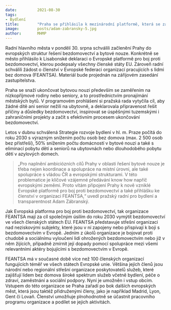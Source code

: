 ```yaml
---
date:         2021-08-30
tags:         
- Bydlení
title:        "Praha se přihlásila k mezinárodní platformě, která se zabývá ukončováním bezdomovectví"
image: 	      posts/adam-zabransky-5.jpg
author:       MHMP
---
```


Radní hlavního města v pondělí 30. srpna schválili začlenění Prahy do evropských struktur řešení bezdomovectví a bytové nouze. Konkrétně se město přihlásilo k Lisabonské deklaraci o Evropské platformě pro boj proti bezdomovectví, kterou podepsaly všechny členské státy EU. Zároveň radní schválili žádost o členství v Evropské federaci organizací pracujících s lidmi bez domova (FEANTSA). Materiál bude projednán na zářijovém zasedání zastupitelstva.

Praha se snaží ukončovat bytovou nouzi především se zaměřením na nízkopříjmové rodiny nebo seniory, a to prostřednictvím pronajímání městských bytů. V programovém prohlášení si pražská rada vytyčila cíl, aby žádné dítě ani senior nežili na ubytovně, a deklarovala připravenost řešit příčiny a důsledky bezdomovectví, inspirovat se úspěšnými tuzemskými i zahraničními projekty a začít s efektivním procesem ukončování bezdomovectví.

Letos v dubnu schválená Strategie rozvoje bydlení v hl. m. Praze počítá do roku 2030 s výrazným snížením počtu osob bez domova (max. 2 500 osob bez přístřeší), 50% snížením počtu domácností v bytové nouzi a také s eliminací pobytu dětí a seniorů na ubytovnách nebo dlouhodobého pobytu dětí v azylových domech.

> „Pro naplnění ambiciózních cílů Prahy v oblasti řešení bytové nouze je třeba nejen koordinace a spolupráce na místní úrovni, ale také spolupráce s vládou ČR a evropskými strukturami. V této problematice je klíčové vzájemné předávání know how napříč evropskými zeměmi. Proto vítám připojení Prahy k nově vzniklé Evropské platformě pro boj proti bezdomovectví a také přihlášku ke členství v organizaci FEANTSA,“ uvedl pražský radní pro bydlení a transparentnost Adam Zábranský.

Jak Evropská platforma pro boj proti bezdomovectví, tak organizace FEANTSA mají za cíl společným úsilím do roku 2030 vymýtit bezdomovectví ve všech členských státech EU. FEANTSA představuje střešní organizaci nad neziskovými subjekty, které jsou v ní zapojeny nebo přispívají k boji s bezdomovectvím v Evropě. Jedním z úkolů organizace je bojovat proti chudobě a sociálnímu vyloučení lidí ohrožených bezdomovectvím nebo již v něm žijících, případně zmírnit její dopady pomocí spolupráce mezi všemi relevantními aktéry bojujícími s bezdomovectvím v Evropě.

FEANTSA má v současné době více než 100 členských organizací fungujících téměř ve všech státech Evropské unie. Většina jejích členů jsou národní nebo regionální střešní organizace poskytovatelů služeb, které zajišťují lidem bez domova široké spektrum služeb včetně bydlení, péče o zdraví, zaměstnání a sociální podpory. Nyní je umožněn i vstup obcím. Vstupem do této organizace se Praha zařadí po bok dalších evropských měst, která jsou taktéž přidruženými členy, jako je například Madrid, Lyon, Gent či Lovaň. Členství umožňuje plnohodnotně se účastnit pracovního programu organizace a podílet se jejich aktivitách.

 
